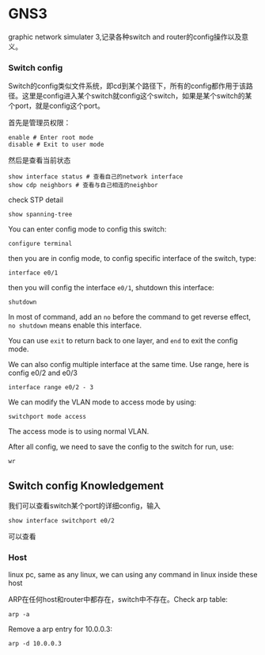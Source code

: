 # GNS3
graphic network simulater 3,记录各种switch and router的config操作以及意义。

### Switch config
Switch的config类似文件系统，即cd到某个路径下，所有的config都作用于该路径。这里是config进入某个switch就config这个switch，如果是某个switch的某个port，就是config这个port。

首先是管理员权限：
```shell
enable # Enter root mode
disable # Exit to user mode
```

然后是查看当前状态
```
show interface status # 查看自己的network interface
show cdp neighbors # 查看与自己相连的neighbor
```

check STP detail
```
show spanning-tree 
```


You can enter config mode to config this switch:
```
configure terminal
```
then you are in config mode, to config specific interface of the switch, type:
```
interface e0/1
```
then you will config the interface `e0/1`, shutdown this interface:
```
shutdown
```
In most of command, add an `no` before the command to get reverse effect, `no shutdown` means enable this interface.

You can use `exit` to return back to one layer, and `end` to exit the config mode.

We can also config multiple interface at the same time. Use range, here is config e0/2 and e0/3 
```
interface range e0/2 - 3
```
We can modify the VLAN mode to access mode by using:
```
switchport mode access
```
The access mode is to using normal VLAN.

After all config, we need to save the config to the switch for run, use:
```
wr
```

## Switch config Knowledgement 
我们可以查看switch某个port的详细config，输入
```
show interface switchport e0/2
```
可以查看


### Host
linux pc, same as any linux, we can using any command in linux inside these host

ARP在任何host和router中都存在，switch中不存在。Check arp table:
```
arp -a
```
Remove a arp entry for 10.0.0.3:
```
arp -d 10.0.0.3
```





